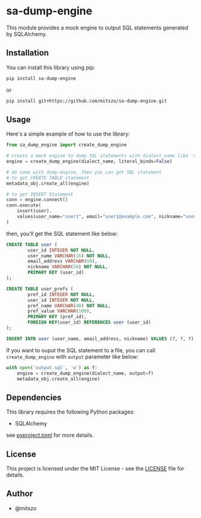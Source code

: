 # sa-dump-engine

This module provides a mock engine to output SQL statements generated by SQLAlchemy.


## Installation

You can install this library using pip:

```bash
pip install sa-dump-engine
```

or

```bash
pip install git+https://github.com/mitszo/sa-dump-engine.git
```


## Usage

Here's a simple example of how to use the library:

```python
from sa_dump_engine import create_dump_engine

# create a mock engine to dump SQL statements with dialect_name like 'sqlite', 'mysql', 'postgresql'
engine = create_dump_engine(dialect_name, literal_binds=False)

# do some with dump-engine, then you can get SQL statement
# to get CREATE TABLE statement
metadata_obj.create_all(engine)

# to get INSERT Statement
conn = engine.connect()
conn.execute(
    insert(user).
    values(user_name="user1", email="user1@example.com", nickname="user1")
)
```

then, you'll get the SQL statement like below:

```sql
CREATE TABLE user (
        user_id INTEGER NOT NULL,
        user_name VARCHAR(16) NOT NULL,
        email_address VARCHAR(60),
        nickname VARCHAR(50) NOT NULL,
        PRIMARY KEY (user_id)
);

CREATE TABLE user_prefs (
        pref_id INTEGER NOT NULL,
        user_id INTEGER NOT NULL,
        pref_name VARCHAR(40) NOT NULL,
        pref_value VARCHAR(100),
        PRIMARY KEY (pref_id),
        FOREIGN KEY(user_id) REFERENCES user (user_id)
);

INSERT INTO user (user_name, email_address, nickname) VALUES (?, ?, ?);
```

If you want to ouput the SQL statement to a file, you can call `create_dump_engine` with `output` parameter like below:

```python
with open('output.sql', 'w') as f:
    engine = create_dump_engine(dialect_name, output=f)
    metadata_obj.create_all(engine)
```


## Dependencies

This library requires the following Python packages:

- SQLAlchemy

see [pyproject.toml](pyproject.toml) for more details.


## License

This project is licensed under the MIT License - see the [LICENSE](LICENSE) file for details.


## Author

- @mitszo
